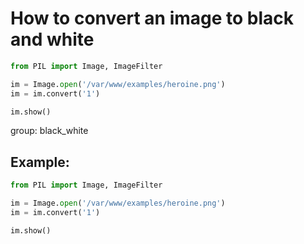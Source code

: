 # How to convert an image to black and white

```python
from PIL import Image, ImageFilter

im = Image.open('/var/www/examples/heroine.png')
im = im.convert('1')

im.show()
```


group: black_white

## Example: 
```python
from PIL import Image, ImageFilter

im = Image.open('/var/www/examples/heroine.png')
im = im.convert('1')

im.show()
```

